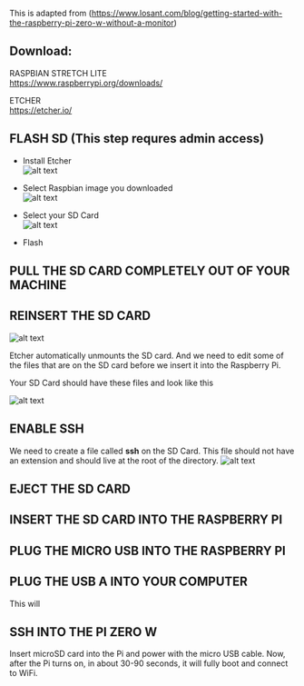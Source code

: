 This is adapted from (https://www.losant.com/blog/getting-started-with-the-raspberry-pi-zero-w-without-a-monitor)


## Download:

RASPBIAN STRETCH LITE  
https://www.raspberrypi.org/downloads/

ETCHER  
https://etcher.io/


## FLASH SD (This step requres admin access)
- Install Etcher  
![alt text](http://url/to/img.png)

- Select Raspbian image you downloaded  
![alt text](http://url/to/img.png)
- Select your SD Card   
![alt text](http://url/to/img.png)

- Flash  



## PULL THE SD CARD COMPLETELY OUT OF YOUR MACHINE

## REINSERT THE SD CARD
![alt text](http://url/to/img.png)

Etcher automatically unmounts the SD card. And we need to edit some of the files that are on the SD card before we insert it into the Raspberry Pi.  

Your SD Card should have these files and look like this

![alt text](http://url/to/img.png)



## ENABLE SSH

We need to create a file called __ssh__ on the SD Card. This file should not have an extension and should live at the root of the directory. 
![alt text](http://url/to/img.png)


## EJECT THE SD CARD

## INSERT THE SD CARD INTO THE RASPBERRY PI

## PLUG THE MICRO USB INTO THE RASPBERRY PI

## PLUG THE USB A INTO YOUR COMPUTER
This will 


## SSH INTO THE PI ZERO W
Insert microSD card into the Pi and power with the micro USB cable. Now, after the Pi turns on, in about 30-90 seconds, it will fully boot and connect to WiFi.